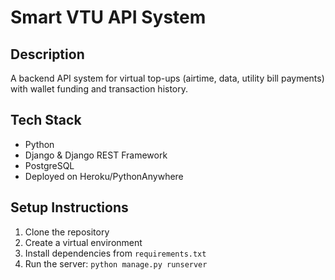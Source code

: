 # Smart VTU API System

## Description
A backend API system for virtual top-ups (airtime, data, utility bill payments) with wallet funding and transaction history.

## Tech Stack
- Python
- Django & Django REST Framework
- PostgreSQL
- Deployed on Heroku/PythonAnywhere

## Setup Instructions
1. Clone the repository
2. Create a virtual environment
3. Install dependencies from `requirements.txt`
4. Run the server: `python manage.py runserver`
